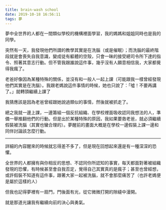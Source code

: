 ```yaml
---
title: brain-wash school
date: 2019-10-18 16:56:11
tags: 夢
---
```

夢中全世界的人都在一間類似學校的機構裡面學習，我的媽媽和姐姐同時也是我的同學。

突然有一天，我發現他們所謂的教學其實是在洗腦（或是催眠）；而洗腦的最終階段就是會喪失自我意識，變成徒有軀體的空殼，只會一昧的接受總司令所下達的指令、照著其意志行動。但不管我跟誰說這件事，幾乎沒有人願意相信我，大家都覺得我瘋了。

老爸好像因為某種特殊的關係，並沒有和一般人一起上課（可能跟我一樣曾經發現他們其實是在洗腦）。我跟老媽說這件事情的時候，她也只說了：「噓！不要再講了。」就轉頭繼續上課了

我猜應該是因為老爸曾經跟她說過類似的事情，然後就被抓走了。

總之我就一邊上課，一邊籌組一個反抗組織、在學校裡面吸收認同我想法的人，準備一舉推翻他們的行動。但是出於某種特殊的原因，我如果要救老爸，就必須繼續假裝被洗腦（其實也蠻合理的）。夢醒前的畫面大概是在學校一邊假裝上課一邊和同伴討論該怎麼行動。

---

詳細的內容醒來的時候就忘得差不多了，但是現在回想起來還是有一種深深的恐懼。

全世界的人都擁有與你相反的思想、不認同你所認知的事實，每天都面對著被組織發現的恐懼，有時候甚至會自我否定，覺得自己其實真的是瘋子；甚至也曾經想，或許假裝不知道有這件事，跟著大家一起被洗腦，就不會那麼痛苦了（也許老媽便是屬於這樣的人）

但我也記得夢裡有一扇門，門後面有光，從它微微打開的隙縫中漫開。

就是那道光讓我有繼續向前的決心與勇氣。